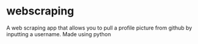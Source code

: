 # webscraping
A web scraping app that allows you to pull a profile picture from github by inputting a username. Made using python
